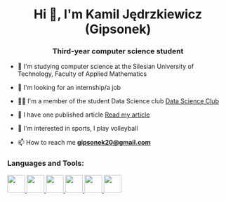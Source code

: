 <h1 align="center">Hi 👋, I'm Kamil Jędrzkiewicz (Gipsonek)</h1>
<h3 align="center">Third-year computer science student</h3>

- 🔭 I'm studying computer science at the Silesian University of Technology, Faculty of Applied Mathematics

- 💼 I'm looking for an internship/a job

- 👨‍💻 I'm a member of the student Data Science club <a href="http://datascience.polsl.pl/">Data Science Club</a>

- 📄 I have one published article <a href="https://ceur-ws.org/Vol-3885/paper39.pdf">Read my article</a>

- 🏐 I'm interested in sports, I play volleyball

- 📫 How to reach me **gipsonek20@gmail.com**

<h3 align="left">Languages and Tools:</h3
<p align="left">

<a href="https://www.python.org/">
    <img src="https://cdn.jsdelivr.net/gh/devicons/devicon/icons/python/python-original.svg" width="40" height="40"/>
</a>

<a href="https://isocpp.org/">
    <img src="https://cdn.jsdelivr.net/gh/devicons/devicon/icons/cplusplus/cplusplus-original.svg" width="40" height="40"/>
</a>

<a href="https://learn.microsoft.com/en-us/dotnet/csharp/">
    <img src="https://cdn.jsdelivr.net/gh/devicons/devicon/icons/csharp/csharp-original.svg" width="40" height="40"/>
</a>

<a href="https://dotnet.microsoft.com/">
    <img src="https://cdn.jsdelivr.net/gh/devicons/devicon/icons/dot-net/dot-net-original.svg" width="40" height="40"/>
</a>

<a href="https://www.mysql.com/">
    <img src="https://cdn.jsdelivr.net/gh/devicons/devicon/icons/mysql/mysql-original.svg" width="40" height="40"/>
</a>

<a href="https://www.java.com/">
    <img src="https://cdn.jsdelivr.net/gh/devicons/devicon/icons/java/java-original.svg" width="40" height="40"/>
</a>

